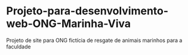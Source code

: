 # Projeto-para-desenvolvimento-web-ONG-Marinha-Viva
Projeto de site para ONG fictícia de resgate de animais marinhos para a faculdade
